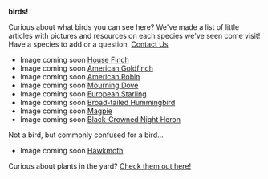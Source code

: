 **birds!**

Curious about what birds you can see here?  We've made a list of little articles with pictures and resources on each species we've seen come visit!
Have a species to add or a question, [Contact Us](mailto:aaron.j.lael@gmail.com)

* Image coming soon [House Finch](/docs/house_finch.md)
* Image coming soon [American Goldfinch](/docs/golden_finch.md)
* Image coming soon [American Robin](/docs/robin.md)
* Image coming soon [Mourning Dove](/docs/mourning_dove.md)
* Image coming soon [European Starling](/docs/european_starling.md)
* Image coming soon [Broad-tailed Hummingbird](/docs/broadtailed_hummingbird.md)
* Image coming soon [Magpie](/docs/magpie.md)
* Image coming soon [Black-Crowned Night Heron](/docs/blackcrowned_night_heron.md)

Not a bird, but commonly confused for a bird...

* Image coming soon [Hawkmoth](/docs/hawkmoth.md)

Curious about plants in the yard?  [Check them out here!](/yardplants)

